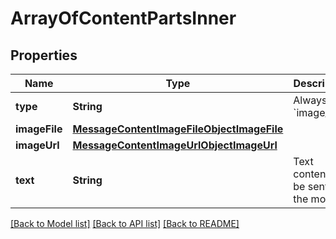 # ArrayOfContentPartsInner

## Properties
Name | Type | Description | Notes
------------ | ------------- | ------------- | -------------
**type** | **String** | Always &#x60;image_file&#x60;. | 
**imageFile** | [**MessageContentImageFileObjectImageFile**](MessageContentImageFileObjectImageFile.md) |  | 
**imageUrl** | [**MessageContentImageUrlObjectImageUrl**](MessageContentImageUrlObjectImageUrl.md) |  | 
**text** | **String** | Text content to be sent to the model | 

[[Back to Model list]](../README.md#documentation-for-models) [[Back to API list]](../README.md#documentation-for-api-endpoints) [[Back to README]](../README.md)


